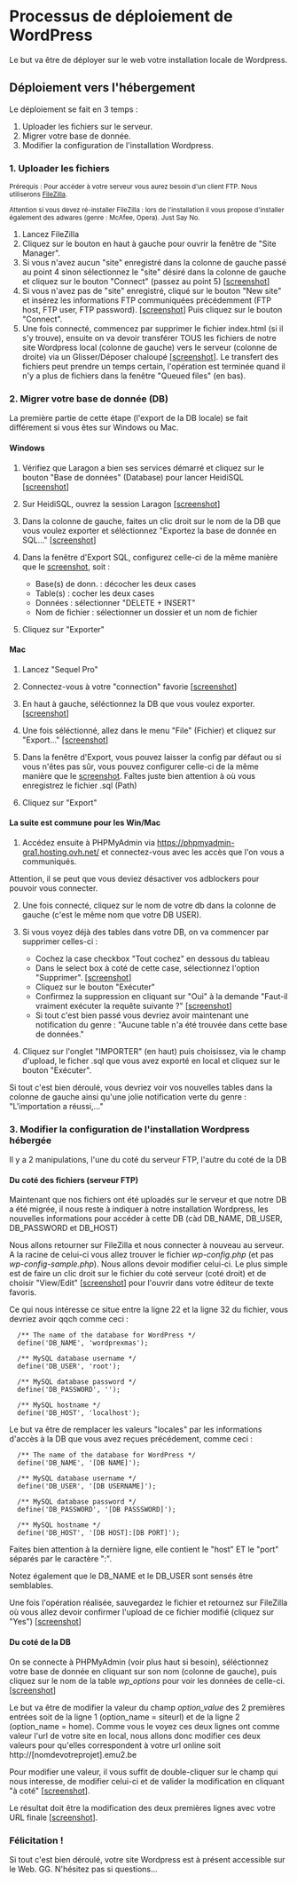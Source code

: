 # Processus de déploiement de WordPress
Le but va être de déployer sur le web votre installation locale de Wordpress.

## Déploiement vers l'hébergement

Le déploiement se fait en 3 temps :
1. Uploader les fichiers sur le serveur.
2. Migrer votre base de donnée.
3. Modifier la configuration de l'installation Wordpress.

### 1. Uploader les fichiers

<small>Prérequis : Pour accéder à votre serveur vous aurez besoin d'un client FTP. Nous utiliserons [FileZilla](https://filezilla-project.org/download.php?type=client). </small>

<small>Attention si vous devez ré-installer FileZilla : lors de l'installation il vous propose d'installer également des adwares (genre : McAfee, Opera). Just Say No.</small>

1. Lancez FileZilla
2. Cliquez sur le bouton en haut à gauche pour ouvrir la fenêtre de "Site Manager".
3. Si vous n'avez aucun "site" enregistré dans la colonne de gauche passé au point 4 sinon sélectionnez le "site" désiré dans la colonne de gauche et cliquez sur le bouton "Connect" (passez au point 5) [<a href="github/screenshots/ftp_01.png" target="_blank">screenshot</a>]
4. Si vous n'avez pas de "site" enregistré, cliqué sur le bouton "New site" et insérez les informations FTP communiquées précédemment (FTP host, FTP user, FTP password). [<a href="github/screenshots/ftp_02.png" target="_blank">screenshot</a>] Puis cliquez sur le bouton "Connect".
5. Une fois connecté, commencez par supprimer le fichier index.html (si il s'y trouve), ensuite on va devoir transférer TOUS les fichiers de notre site Wordpress local (colonne de gauche) vers le serveur (colonne de droite) via un Glisser/Déposer chaloupé [<a href="github/screenshots/ftp_03.png" target="_blank">screenshot</a>]. Le transfert des fichiers peut prendre un temps certain, l'opération est terminée quand il n'y a plus de fichiers dans la fenêtre "Queued files" (en bas).

### 2. Migrer votre base de donnée (DB)

La première partie de cette étape (l'export de la DB locale) se fait différement si vous êtes sur Windows ou Mac.

#### Windows

1. Vérifiez que Laragon a bien ses services démarré et cliquez sur le bouton "Base de données" (Database) pour lancer HeidiSQL [<a href="github/screenshots/win_01.png" target="_blank">screenshot</a>]

2. Sur HeidiSQL, ouvrez la session Laragon [<a href="github/screenshots/win_02.png" target="_blank">screenshot</a>]

3. Dans la colonne de gauche, faites un clic droit sur le nom de la DB que vous voulez exporter et séléctionnez "Exportez la base de donnée en SQL..." [<a href="github/screenshots/win_03.png" target="_blank">screenshot</a>]

4. Dans la fenêtre d'Export SQL, configurez celle-ci de la même manière que le <a href="github/screenshots/win_04.png" target="_blank">screenshot</a>, soit : 
    - Base(s) de donn. : décocher les deux cases
    - Table(s) : cocher les deux cases
    - Données : sélectionner "DELETE + INSERT"
    - Nom de fichier : sélectionner un dossier et un nom de fichier

5. Cliquez sur "Exporter"

#### Mac

1. Lancez "Sequel Pro"

2. Connectez-vous à votre "connection" favorie [<a href="github/screenshots/mac_01.png" target="_blank">screenshot</a>]

3. En haut à gauche, séléctionnez la DB que vous voulez exporter. [<a href="github/screenshots/mac_02.png" target="_blank">screenshot</a>]

3. Une fois séléctionné, allez dans le menu "File" (Fichier) et cliquez sur "Export..." [<a href="github/screenshots/mac_03.png" target="_blank">screenshot</a>]

5. Dans la fenêtre d'Export, vous pouvez laisser la config par défaut ou si vous n'êtes pas sûr, vous pouvez configurer celle-ci de la même manière que le <a href="github/screenshots/mac_04.png" target="_blank">screenshot</a>. Faîtes juste bien attention à où vous enregistrez le fichier .sql (Path)

6. Cliquez sur "Export"

#### La suite est commune pour les Win/Mac

1. Accédez ensuite à PHPMyAdmin via https://phpmyadmin-gra1.hosting.ovh.net/ et connectez-vous avec les accès que l'on vous a communiqués.

Attention, il se peut que vous deviez désactiver vos adblockers pour pouvoir vous connecter.

2. Une fois connecté, cliquez sur le nom de votre db dans la colonne de gauche (c'est le même nom que votre DB USER).

3. Si vous voyez déjà des tables dans votre DB, on va commencer par supprimer celles-ci : 
    - Cochez la case checkbox "Tout cochez" en dessous du tableau 
    - Dans le select box à coté de cette case, sélectionnez l'option "Supprimer".  [<a href="github/screenshots/pma_01.png" target="_blank">screenshot</a>]
    - Cliquez sur le bouton "Exécuter"
    - Confirmez la suppression en cliquant sur "Oui" à la demande "Faut-il vraiment exécuter la requête suivante ?" [<a href="github/screenshots/pma_02.png" target="_blank">screenshot</a>]
    - Si tout c'est bien passé vous devriez avoir maintenant une notification du genre : "Aucune table n'a été trouvée dans cette base de données."
    
4. Cliquez sur l'onglet "IMPORTER" (en haut) puis choisissez, via le champ d'upload, le ficher .sql que vous avez exporté en local et cliquez sur le bouton "Exécuter". 

Si tout c'est bien déroulé, vous devriez voir vos nouvelles tables dans la colonne de gauche ainsi qu'une jolie notification verte du genre : "L'importation a réussi,..."

### 3. Modifier la configuration de l'installation Wordpress hébergée

Il y a 2 manipulations, l'une du coté du serveur FTP, l'autre du coté de la DB

#### Du coté des fichiers (serveur FTP)

Maintenant que nos fichiers ont été uploadés sur le serveur et que notre DB a été migrée, il nous reste à indiquer à notre installation Wordpress, les nouvelles informations pour accéder à cette DB (càd DB_NAME, DB_USER, DB_PASSWORD et DB_HOST)

Nous allons retourner sur FileZilla et nous connecter à nouveau au serveur. A la racine de celui-ci vous allez trouver le fichier *wp-config.php* (et pas *wp-config-sample.php*). Nous allons devoir modifier celui-ci. Le plus simple est de faire un clic droit sur le fichier du coté serveur (coté droit) et de choisir "View/Edit" [<a href="github/screenshots/ftp_04.png" target="_blank">screenshot</a>] pour l'ouvrir dans votre éditeur de texte favoris. 

Ce qui nous intéresse ce situe entre la ligne 22 et la ligne 32 du fichier, vous devriez avoir qqch comme ceci :


      /** The name of the database for WordPress */
      define('DB_NAME', 'wordprexmas');
      
      /** MySQL database username */
      define('DB_USER', 'root');
      
      /** MySQL database password */
      define('DB_PASSWORD', '');
      
      /** MySQL hostname */
      define('DB_HOST', 'localhost');

Le but va être de remplacer les valeurs "locales" par les informations d'accès à la DB que vous avez reçues précédement, comme ceci :

      /** The name of the database for WordPress */
      define('DB_NAME', '[DB NAME]');
      
      /** MySQL database username */
      define('DB_USER', '[DB USERNAME]');
      
      /** MySQL database password */
      define('DB_PASSWORD', '[DB PASSSWORD]');
      
      /** MySQL hostname */
      define('DB_HOST', '[DB HOST]:[DB PORT]');
      
Faites bien attention à la dernière ligne, elle contient le "host" ET le "port" séparés par le caractère ":". 

Notez également que le DB_NAME et le DB_USER sont sensés être semblables.

Une fois l'opération réalisée, sauvegardez le fichier et retournez sur FileZilla où vous allez devoir confirmer l'upload de ce fichier modifié (cliquez sur "Yes") [<a href="github/screenshots/ftp_05.png" target="_blank">screenshot</a>]

#### Du coté de la DB

On se connecte à PHPMyAdmin (voir plus haut si besoin), séléctionnez votre base de donnée en cliquant sur son nom (colonne de gauche), puis cliquez sur le nom de la table *wp_options* pour voir les données de celle-ci. [<a href="github/screenshots/pma_03.png" target="_blank">screenshot</a>] 

Le but va être de modifier la valeur du champ *option_value* des 2 premières entrées soit de la ligne 1 (option_name = siteurl) et de la ligne 2 (option_name = home). Comme vous le voyez ces deux lignes ont comme valeur l'url de votre site en local, nous allons donc modifier ces deux valeurs pour qu'elles correspondent à votre url online soit http://[nomdevotreprojet].emu2.be

Pour modifier une valeur, il vous suffit de double-cliquer sur le champ qui nous interesse, de modifier celui-ci et de valider la modification en cliquant "à coté" [<a href="github/screenshots/pma_04.png" target="_blank">screenshot</a>].

Le résultat doit être la modification des deux premières lignes avec votre URL finale [<a href="github/screenshots/pma_05.png" target="_blank">screenshot</a>].

### Félicitation !

Si tout c'est bien déroulé, votre site Wordpress est à présent accessible sur le Web. GG. N'hésitez pas si questions...
